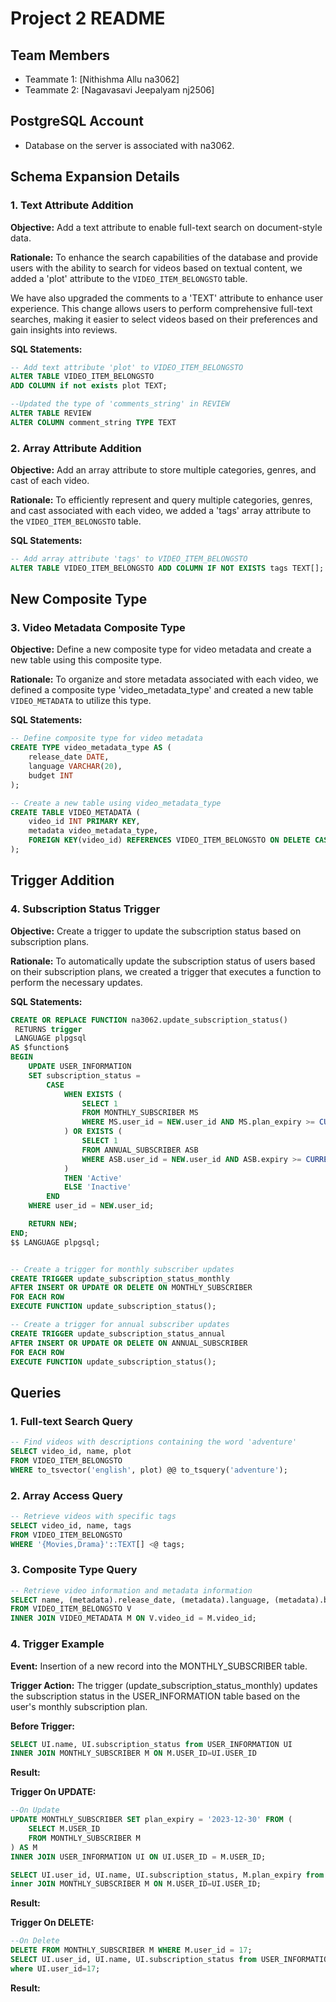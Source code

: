 # Project 2 README

## Team Members
- Teammate 1: [Nithishma Allu na3062]
- Teammate 2: [Nagavasavi Jeepalyam nj2506]

## PostgreSQL Account
- Database on the server is associated with na3062.

## Schema Expansion Details

### 1. Text Attribute Addition

**Objective:**
Add a text attribute to enable full-text search on document-style data.

**Rationale:**
To enhance the search capabilities of the database and provide users with the ability to search for videos based on textual content, we added a 'plot' attribute to the `VIDEO_ITEM_BELONGSTO` table.

We have also upgraded the comments to a 'TEXT' attribute to enhance user experience. This change allows users to perform comprehensive full-text searches, making it easier to select videos based on their preferences and gain insights into reviews. 

**SQL Statements:**
```sql
-- Add text attribute 'plot' to VIDEO_ITEM_BELONGSTO
ALTER TABLE VIDEO_ITEM_BELONGSTO
ADD COLUMN if not exists plot TEXT;

--Updated the type of 'comments_string' in REVIEW
ALTER TABLE REVIEW
ALTER COLUMN comment_string TYPE TEXT
```

### 2. Array Attribute Addition

**Objective:**
Add an array attribute to store multiple categories, genres, and cast of each video.

**Rationale:**
To efficiently represent and query multiple categories, genres, and cast associated with each video, we added a 'tags' array attribute to the `VIDEO_ITEM_BELONGSTO` table.

**SQL Statements:**
```sql
-- Add array attribute 'tags' to VIDEO_ITEM_BELONGSTO
ALTER TABLE VIDEO_ITEM_BELONGSTO ADD COLUMN IF NOT EXISTS tags TEXT[];
```
## New Composite Type

### 3. Video Metadata Composite Type

**Objective:**
Define a new composite type for video metadata and create a new table using this composite type.

**Rationale:**
To organize and store metadata associated with each video, we defined a composite type 'video_metadata_type' and created a new table `VIDEO_METADATA` to utilize this type.

**SQL Statements:**
```sql
-- Define composite type for video metadata
CREATE TYPE video_metadata_type AS (
    release_date DATE,
    language VARCHAR(20),
    budget INT
);

-- Create a new table using video_metadata_type
CREATE TABLE VIDEO_METADATA (
    video_id INT PRIMARY KEY,
    metadata video_metadata_type,
    FOREIGN KEY(video_id) REFERENCES VIDEO_ITEM_BELONGSTO ON DELETE CASCADE ON UPDATE CASCADE
);
```

## Trigger Addition

### 4. Subscription Status Trigger

**Objective:**
Create a trigger to update the subscription status based on subscription plans.

**Rationale:**
To automatically update the subscription status of users based on their subscription plans, we created a trigger that executes a function to perform the necessary updates.

**SQL Statements:**
```sql
CREATE OR REPLACE FUNCTION na3062.update_subscription_status()
 RETURNS trigger
 LANGUAGE plpgsql
AS $function$
BEGIN
    UPDATE USER_INFORMATION
    SET subscription_status = 
        CASE
            WHEN EXISTS (
                SELECT 1
                FROM MONTHLY_SUBSCRIBER MS
                WHERE MS.user_id = NEW.user_id AND MS.plan_expiry >= CURRENT_DATE
            ) OR EXISTS (
                SELECT 1
                FROM ANNUAL_SUBSCRIBER ASB
                WHERE ASB.user_id = NEW.user_id AND ASB.expiry >= CURRENT_DATE
            )
            THEN 'Active'
            ELSE 'Inactive'
        END
    WHERE user_id = NEW.user_id;

    RETURN NEW;
END;
$$ LANGUAGE plpgsql;


-- Create a trigger for monthly subscriber updates
CREATE TRIGGER update_subscription_status_monthly
AFTER INSERT OR UPDATE OR DELETE ON MONTHLY_SUBSCRIBER
FOR EACH ROW
EXECUTE FUNCTION update_subscription_status();

-- Create a trigger for annual subscriber updates
CREATE TRIGGER update_subscription_status_annual
AFTER INSERT OR UPDATE OR DELETE ON ANNUAL_SUBSCRIBER
FOR EACH ROW
EXECUTE FUNCTION update_subscription_status();
```

## Queries
### 1. Full-text Search Query
```sql
-- Find videos with descriptions containing the word 'adventure'
SELECT video_id, name, plot
FROM VIDEO_ITEM_BELONGSTO
WHERE to_tsvector('english', plot) @@ to_tsquery('adventure');
```

### 2. Array Access Query
```sql
-- Retrieve videos with specific tags
SELECT video_id, name, tags
FROM VIDEO_ITEM_BELONGSTO
WHERE '{Movies,Drama}'::TEXT[] <@ tags;
```

### 3. Composite Type Query
```sql
-- Retrieve video information and metadata information
SELECT name, (metadata).release_date, (metadata).language, (metadata).budget
FROM VIDEO_ITEM_BELONGSTO V
INNER JOIN VIDEO_METADATA M ON V.video_id = M.video_id;
```

### 4. Trigger Example
**Event:**
Insertion of a new record into the MONTHLY_SUBSCRIBER table.

**Trigger Action:**
The trigger (update_subscription_status_monthly) updates the subscription status in the USER_INFORMATION table based on the user's monthly subscription plan.

**Before Trigger:**
```sql
SELECT UI.name, UI.subscription_status from USER_INFORMATION UI
INNER JOIN MONTHLY_SUBSCRIBER M ON M.USER_ID=UI.USER_ID
```
**Result:**


**Trigger On UPDATE:**

```sql
--On Update
UPDATE MONTHLY_SUBSCRIBER SET plan_expiry = '2023-12-30' FROM (
    SELECT M.USER_ID
    FROM MONTHLY_SUBSCRIBER M
) AS M
INNER JOIN USER_INFORMATION UI ON UI.USER_ID = M.USER_ID;

SELECT UI.user_id, UI.name, UI.subscription_status, M.plan_expiry from USER_INFORMATION UI
inner JOIN MONTHLY_SUBSCRIBER M ON M.USER_ID=UI.USER_ID;
```
**Result:**

**Trigger On DELETE:**

```sql
--On Delete
DELETE FROM MONTHLY_SUBSCRIBER M WHERE M.user_id = 17;
SELECT UI.user_id, UI.name, UI.subscription_status from USER_INFORMATION UI
where UI.user_id=17;
```
**Result:**




